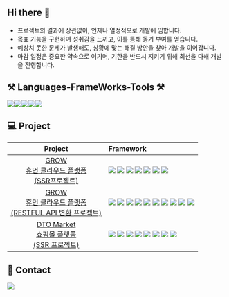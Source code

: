 ## Hi there 👋
- 프로젝트의 결과에 상관없이, 언제나 열정적으로 개발에 임합니다.
- 목표 기능을 구현하며 성취감을 느끼고, 이를 통해 동기 부여를 얻습니다.
- 예상치 못한 문제가 발생해도, 상황에 맞는 해결 방안을 찾아 개발을 이어갑니다.
- 마감 일정은  중요한 약속으로 여기며, 기한을 반드시 지키기 위해 최선을 다해 개발을 진행합니다.

## ⚒️ Languages-FrameWorks-Tools ⚒️ 
<div style="display: flex; align-items: flex-start;">
   <img src="https://skillicons.dev/icons?i=js,html,css,bootstrap,jquery">
   <img src="https://skillicons.dev/icons?i=java,spring&theme=light">
   <img src="https://skillicons.dev/icons?i=gradle,mysql,H2,postman,aws">
   <img src="https://skillicons.dev/icons?i=idea,vscode,ps,ai,xd,git,github">
   <a href="https://flat-record-041.notion.site/f37f51d2bc184c54bebf4e22df4d36ba?pvs=4" target="_blank" >
      <img src="https://skillicons.dev/icons?i=notion">
   </a>
</div>

 <!--
  [![My Skills](https://skillicons.dev/icons?i=js,html,css,bootstrap,jquery)](https://skillicons.dev)
  [![My Skills](https://skillicons.dev/icons?i=java,spring&theme=light)](https://skillicons.dev)
  [![My Skills](https://skillicons.dev/icons?i=gradle,mysql,postman,aws)](https://skillicons.dev)
  [![My Skills](https://skillicons.dev/icons?i=idea,vscode,ps,ai,xd,git,github,notion)](https://skillicons.dev)
 -->


## 💻 Project
|Project|Framework|
|:----:|:------|
|<a href="https://github.com/yuzusim/project-grow" target="_blank">GROW<br>휴먼 클라우드 플랫폼<br>(SSR프로젝트)</a>|<img src="https://img.shields.io/badge/spring boot-00DD00?style=flat&logo=spring boot&logoColor=white"> <img src="https://img.shields.io/badge/HTML5-E34F26?style=flat&logo=HTML5&logoColor=white"> <img src="https://img.shields.io/badge/CSS3-1572B6?style=flat&logo=CSS3&logoColor=white"> <img src="https://img.shields.io/badge/bootstrap-7952B3?style=flate&logo=bootstrap&logoColor=white"> <img src="https://img.shields.io/badge/javascript-F7DF1E?style=flat&logo=javascript&logoColor=white"> <img src="https://img.shields.io/badge/jquery-0769AD?style=flat&logo=jquery&logoColor=white"> <img src="https://img.shields.io/badge/Java-F46D01?style=flat&logo=OpenJDK&logoColor=white"/>|
|<a href="https://github.com/yuzusim/spring-grow-restapi" target="_blank">GROW<br>휴먼 클라우드 플랫폼<br>(RESTFUL API 변환 프로젝트)</a>|<img src="https://img.shields.io/badge/spring boot-00DD00?style=flat&logo=spring boot&logoColor=white"> <img src="https://img.shields.io/badge/HTML5-E34F26?style=flat&logo=HTML5&logoColor=white"> <img src="https://img.shields.io/badge/CSS3-1572B6?style=flat&logo=CSS3&logoColor=white"> <img src="https://img.shields.io/badge/bootstrap-7952B3?style=flate&logo=bootstrap&logoColor=white"> <img src="https://img.shields.io/badge/javascript-F7DF1E?style=flat&logo=javascript&logoColor=white"> <img src="https://img.shields.io/badge/jquery-0769AD?style=flat&logo=jquery&logoColor=white"> <img src="https://img.shields.io/badge/JWT-000000?style=flat&logo=jsonwebtokens&logoColor=white"> <img src="https://img.shields.io/badge/RestAPI-004027?style=flat&logo=logoColor=white"/> <img src="https://img.shields.io/badge/JPA-E34F26?style=flat&logo=spring&logoColor=white"> <img src="https://img.shields.io/badge/Java-F46D01?style=flat&logo=OpenJDK&logoColor=white align=left "/>|
|<a href="https://github.com/yuzusim/finalproject-dtomarket" target="_blank">DTO Market<br> 쇼핑몰 플랫폼<br>(SSR 프로젝트)</a>|<img src="https://img.shields.io/badge/spring boot-00DD00?style=flat&logo=spring boot&logoColor=white"> <img src="https://img.shields.io/badge/HTML5-E34F26?style=flat&logo=HTML5&logoColor=white"> <img src="https://img.shields.io/badge/CSS3-1572B6?style=flat&logo=CSS3&logoColor=white"> <img src="https://img.shields.io/badge/bootstrap-7952B3?style=flate&logo=bootstrap&logoColor=white"> <img src="https://img.shields.io/badge/javascript-F7DF1E?style=flat&logo=javascript&logoColor=white"> <img src="https://img.shields.io/badge/jquery-0769AD?style=flat&logo=jquery&logoColor=white"> <img src="https://img.shields.io/badge/JPA-E34F26?style=flat&logo=spring&logoColor=white"> <img src="https://img.shields.io/badge/Java-F46D01?style=flat&logo=OpenJDK&logoColor=white"/>|


## 📧 Contact
<a href="mailto:(yuzusim@gmail.com)" target="_blank" >
      <img src="https://skillicons.dev/icons?i=gmail">
</a>


<!--
### Hi there 👋
![Anurag's GitHub stats](https://github-readme-stats.vercel.app/api?username=yuzusim&show_icons=true&theme=buefy)
  <img src="https://img.shields.io/badge/Flutter-02569B?style=for-the-badge&logo=Flutter&logoColor=white">

<img src="https://techstack-generator.vercel.app/docker-icon.svg" alt="icon" width="65" height="65" />
**yuzusim/yuzusim** is a ✨ _special_ ✨ repository because its `README.md` (this file) appears on your GitHub profile.

Here are some ideas to get you started:

- 🔭 I’m currently working on ...
- 🌱 I’m currently learning ...
- 👯 I’m looking to collaborate on ...
- 🤔 I’m looking for help with ...
- 💬 Ask me about ...
- 📫 How to reach me: ...
- 😄 Pronouns: ...
- ⚡ Fun fact: ...
-->
